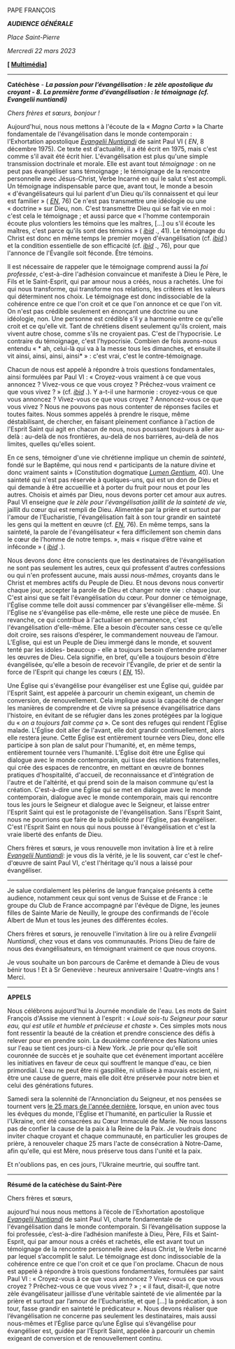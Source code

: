 PAPE FRANÇOIS

***AUDIENCE GÉNÉRALE***

*Place Saint-Pierre*

*Mercredi 22 mars 2023*

**[ [Multimédia](https://www.vatican.va/content/francesco/fr/events/event.dir.html/content/vaticanevents/fr/2023/3/22/udienza-generale.html)]**

_______________________________________

**Catéchèse** - ***La passion pour l’évangélisation : le zèle apostolique du croyant - 8. La première forme d’évangélisation : le témoignage (cf. Evangelii nuntiandi)***

*Chers frères et sœurs, bonjour !*

Aujourd'hui, nous nous mettons à l'écoute de la « *Magna Carta* » la Charte fondamentale de l'évangélisation dans le monde contemporain : l'Exhortation apostolique [*Evangelii Nuntiandi*](https://www.vatican.va/content/paul-vi/fr/apost_exhortations/documents/hf_p-vi_exh_19751208_evangelii-nuntiandi.html) de saint Paul VI ( *EN*, 8 décembre 1975). Ce texte est d'actualité, il a été écrit en 1975, mais c'est comme s'il avait été écrit hier. L'évangélisation est plus qu'une simple transmission doctrinale et morale. Elle est avant tout *témoignage* : on ne peut pas évangéliser sans témoignage ; le témoignage de la rencontre personnelle avec Jésus-Christ, Verbe Incarné en qui le salut s'est accompli. Un témoignage indispensable parce que, avant tout, le monde a besoin « d'évangélisateurs qui lui parlent d'un Dieu qu'ils connaissent et qui leur est familier » ( [*EN*](https://www.vatican.va/content/paul-vi/fr/apost_exhortations/documents/hf_p-vi_exh_19751208_evangelii-nuntiandi.html), 76) Ce n'est pas transmettre une idéologie ou une « doctrine » sur Dieu, non. C'est transmettre Dieu qui se fait vie en moi : c'est cela le témoignage ; et aussi parce que « l'homme contemporain écoute plus volontiers les témoins que les maîtres, [...] ou s'il écoute les maîtres, c'est parce qu'ils sont des témoins » ( [*ibid*](https://www.vatican.va/content/paul-vi/fr/apost_exhortations/documents/hf_p-vi_exh_19751208_evangelii-nuntiandi.html) *.*, 41). Le témoignage du Christ est donc en même temps le premier moyen d'évangélisation (cf. [*ibid*](https://www.vatican.va/content/paul-vi/fr/apost_exhortations/documents/hf_p-vi_exh_19751208_evangelii-nuntiandi.html).) et la condition essentielle de son efficacité (cf. [*ibid*](https://www.vatican.va/content/paul-vi/fr/apost_exhortations/documents/hf_p-vi_exh_19751208_evangelii-nuntiandi.html) *.*, 76), pour que l'annonce de l'Évangile soit féconde. Être témoins.

Il est nécessaire de rappeler que le témoignage comprend aussi la *foi professée*, c'est-à-dire l'adhésion convaincue et manifeste à Dieu le Père, le Fils et le Saint-Esprit, qui par amour nous a créés, nous a rachetés. Une foi qui nous transforme, qui transforme nos relations, les critères et les valeurs qui déterminent nos choix. Le témoignage est donc indissociable de la cohérence entre ce que l'on croit et ce que l'on annonce et ce que l'on vit. On n'est pas crédible seulement en énonçant une doctrine ou une idéologie, non. Une personne est crédible s’il y a harmonie entre ce qu'elle croit et ce qu'elle vit. Tant de chrétiens disent seulement qu'ils croient, mais vivent autre chose, comme s'ils ne croyaient pas. C'est de l'hypocrisie. Le contraire du témoignage, c'est l'hypocrisie. Combien de fois avons-nous entendu « * ah, celui-là qui va à la messe tous les dimanches, et ensuite il vit ainsi, ainsi, ainsi, ainsi* » : c'est vrai, c'est le contre-témoignage.

Chacun de nous est appelé à répondre à trois questions fondamentales, ainsi formulées par Paul VI : « Croyez-vous vraiment à ce que vous annoncez ? Vivez-vous ce que vous croyez ? Prêchez-vous vraiment ce que vous vivez ? » (cf. [*ibid*](https://www.vatican.va/content/paul-vi/fr/apost_exhortations/documents/hf_p-vi_exh_19751208_evangelii-nuntiandi.html) *.*). Y a-t-il une harmonie : croyez-vous ce que vous annoncez ? Vivez-vous ce que vous croyez ? Annoncez-vous ce que vous vivez ? Nous ne pouvons pas nous contenter de réponses faciles et toutes faites. Nous sommes appelés à prendre le risque, même déstabilisant, de chercher, en faisant pleinement confiance à l'action de l'Esprit Saint qui agit en chacun de nous, nous poussant toujours à aller au-delà : au-delà de nos frontières, au-delà de nos barrières, au-delà de nos limites, quelles qu'elles soient.

En ce sens, témoigner d'une vie chrétienne implique un chemin de *sainteté*, fondé sur le Baptême, qui nous rend « participants de la nature divine et donc vraiment saints » (Constitution dogmatique [*Lumen Gentium*](https://www.vatican.va/archive/hist_councils/ii_vatican_council/documents/vat-ii_const_19641121_lumen-gentium_fr.html), 40). Une sainteté qui n'est pas réservée à quelques-uns, qui est un don de Dieu et qui demande à être accueillie et à porter du fruit pour nous et pour les autres. Choisis et aimés par Dieu, nous devons porter cet amour aux autres. Paul VI enseigne *que le zèle pour l'évangélisation jaillit de la sainteté de vie,* jaillit du cœur qui est rempli de Dieu. Alimentée par la prière et surtout par l'amour de l'Eucharistie, l'évangélisation fait à son tour grandir en sainteté les gens qui la mettent en œuvre (cf. [*EN*](https://www.vatican.va/content/paul-vi/fr/apost_exhortations/documents/hf_p-vi_exh_19751208_evangelii-nuntiandi.html), 76). En même temps, sans la sainteté, la parole de l'évangélisateur « fera difficilement son chemin dans le cœur de l’homme de notre temps. », mais « risque d’être vaine et inféconde » ( [*ibid*](https://www.vatican.va/content/paul-vi/fr/apost_exhortations/documents/hf_p-vi_exh_19751208_evangelii-nuntiandi.html) *.*).

Nous devons donc être conscients que les destinataires de l'évangélisation ne sont pas seulement les autres, ceux qui professent d'autres confessions ou qui n'en professent aucune, mais aussi *nous-mêmes*, croyants dans le Christ et membres actifs du Peuple de Dieu. Et nous devons nous convertir chaque jour, accepter la parole de Dieu et changer notre vie : chaque jour. C'est ainsi que se fait l'évangélisation du cœur. Pour donner ce témoignage, l'Église comme telle doit aussi commencer par s'évangéliser elle-même. Si l'Église ne s'évangélise pas elle-même, elle reste une pièce de musée. En revanche, ce qui contribue à l'actualiser en permanence, c'est l'évangélisation d'elle-même. Elle a besoin d’écouter sans cesse ce qu’elle doit croire, ses raisons d’espérer, le commandement nouveau de l’amour. L’Eglise, qui est un Peuple de Dieu immergé dans le monde, et souvent tenté par les idoles- beaucoup - elle a toujours besoin d’entendre proclamer les œuvres de Dieu. Cela signifie, en bref, qu'elle a toujours besoin d'être évangélisée, qu'elle a besoin de recevoir l'Évangile, de prier et de sentir la force de l'Esprit qui change les cœurs ( [*EN*](https://www.vatican.va/content/paul-vi/fr/apost_exhortations/documents/hf_p-vi_exh_19751208_evangelii-nuntiandi.html), 15).

Une Église qui s'évangélise pour évangéliser est une Église qui, guidée par l'Esprit Saint, est appelée à parcourir un chemin exigeant, un chemin de conversion, de renouvellement. Cela implique aussi la capacité de changer les manières de comprendre et de vivre sa présence évangélisatrice dans l'histoire, en évitant de se réfugier dans les zones protégées par la logique du « *on a toujours fait comme ça* ». Ce sont des refuges qui rendent l'Église malade. L'Église doit aller de l'avant, elle doit grandir continuellement, alors elle restera jeune. Cette Église est entièrement tournée vers Dieu, donc elle participe à son plan de salut pour l'humanité, et, en même temps, entièrement tournée vers l'humanité. L’Église doit être une Église qui dialogue avec le monde contemporain, qui tisse des relations fraternelles, qui crée des espaces de rencontre, en mettant en œuvre de bonnes pratiques d'hospitalité, d'accueil, de reconnaissance et d'intégration de l'autre et de l'altérité, et qui prend soin de la maison commune qu'est la création. C'est-à-dire une Église qui se met en dialogue avec le monde contemporain, dialogue avec le monde contemporain, mais qui rencontre tous les jours le Seigneur et dialogue avec le Seigneur, et laisse entrer l'Esprit Saint qui est le protagoniste de l'évangélisation. Sans l'Esprit Saint, nous ne pourrions que faire de la publicité pour l'Église, pas évangéliser. C'est l'Esprit Saint en nous qui nous pousse à l'évangélisation et c'est la vraie liberté des enfants de Dieu.

Chers frères et sœurs, je vous renouvelle mon invitation à lire et à relire [*Evangelii Nuntiandi*](https://www.vatican.va/content/paul-vi/fr/apost_exhortations/documents/hf_p-vi_exh_19751208_evangelii-nuntiandi.html): je vous dis la vérité, je le lis souvent, car c'est le chef-d'œuvre de saint Paul VI, c'est l'héritage qu'il nous a laissé pour évangéliser.

* * *

Je salue cordialement les pèlerins de langue française présents à cette audience, notamment ceux qui sont venus de Suisse et de France : le groupe du Club de France accompagné par l'évêque de Digne, les jeunes filles de Sainte Marie de Neuilly, le groupe des confirmands de l'école Albert de Mun et tous les jeunes des différentes écoles.

Chers frères et sœurs, je renouvelle l'invitation à lire ou à relire *Evangelii Nuntiandi*, chez vous et dans vos communautés. Prions Dieu de faire de nous des évangélisateurs, en témoignant vraiment ce que nous croyons.

Je vous souhaite un bon parcours de Carême et demande à Dieu de vous bénir tous ! Et à Sr Geneviève : heureux anniversaire ! Quatre-vingts ans ! Merci.

* * *

**APPELS**

Nous célébrons aujourd'hui la Journée mondiale de l'eau. Les mots de Saint François d'Assise me viennent à l'esprit : « *Loué sois-tu Seigneur pour sœur eau, qui est utile et humble et précieuse et chaste* ». Ces simples mots nous font ressentir la beauté de la création et prendre conscience des défis à relever pour en prendre soin. La deuxième conférence des Nations unies sur l'eau se tient ces jours-ci à New York. Je prie pour qu'elle soit couronnée de succès et je souhaite que cet événement important accélère les initiatives en faveur de ceux qui souffrent le manque d'eau, ce bien primordial. L'eau ne peut être ni gaspillée, ni utilisée à mauvais escient, ni être une cause de guerre, mais elle doit être préservée pour notre bien et celui des générations futures.

Samedi sera la solennité de l'Annonciation du Seigneur, et nos pensées se tournent vers [le 25 mars de l'année dernière](https://www.vatican.va/content/francesco/fr/events/event.dir.html/content/vaticanevents/fr/2022/3/25/celebrazione-penitenza.html), lorsque, en union avec tous les évêques du monde, l'Église et l'humanité, en particulier la Russie et l'Ukraine, ont été consacrées au Cœur Immaculé de Marie. Ne nous lassons pas de confier la cause de la paix à la Reine de la Paix. Je voudrais donc inviter chaque croyant et chaque communauté, en particulier les groupes de prière, à renouveler chaque 25 mars l'acte de consécration à Notre-Dame, afin qu'elle, qui est Mère, nous préserve tous dans l'unité et la paix.

Et n'oublions pas, en ces jours, l'Ukraine meurtrie, qui souffre tant.

* * *

**Résumé de la catéchèse du Saint-Père**

Chers frères et sœurs,

aujourd'hui nous nous mettons à l’école de l'Exhortation apostolique *[Evangelii Nuntiandi](https://www.vatican.va/content/paul-vi/fr/apost_exhortations/documents/hf_p-vi_exh_19751208_evangelii-nuntiandi.html)* de saint Paul VI, charte fondamentale de l'évangélisation dans le monde contemporain. Si l’évangélisation suppose la foi professée, c’est-à-dire l’adhésion manifeste à Dieu, Père, Fils et Saint-Esprit, qui par amour nous a créés et rachetés, elle est avant tout un témoignage de la rencontre personnelle avec Jésus Christ, le Verbe incarné par lequel s’accomplit le salut. Le témoignage est donc indissociable de la cohérence entre ce que l'on croit et ce que l'on proclame. Chacun de nous est appelé à répondre à trois questions fondamentales, formulées par saint Paul VI : « Croyez-vous à ce que vous annoncez ? Vivez-vous ce que vous croyez ? Prêchez-vous ce que vous vivez ? » ; « il faut, disait-il, que notre zèle évangélisateur jaillisse d’une véritable sainteté de vie alimentée par la prière et surtout par l’amour de l’Eucharistie, et que […] la prédication, à son tour, fasse grandir en sainteté le prédicateur ». Nous devons réaliser que l’évangélisation ne concerne pas seulement les destinataires, mais aussi nous-mêmes et l’Église parce qu’une Église qui s’évangélise pour évangéliser est, guidée par l’Esprit Saint, appelée à parcourir un chemin exigeant de conversion et de renouvellement continu.